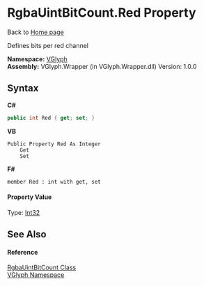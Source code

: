 # RgbaUintBitCount.Red Property 
Back to <a href="Home.md">Home page</a> 

Defines bits per red channel

**Namespace:**&nbsp;<a href="N_VGlyph.md">VGlyph</a><br />**Assembly:**&nbsp;VGlyph.Wrapper (in VGlyph.Wrapper.dll) Version: 1.0.0

## Syntax

**C#**<br />
``` C#
public int Red { get; set; }
```

**VB**<br />
``` VB
Public Property Red As Integer
	Get
	Set
```

**F#**<br />
``` F#
member Red : int with get, set

```


#### Property Value
Type: <a href="http://msdn2.microsoft.com/en-us/library/td2s409d" target="_blank">Int32</a>

## See Also


#### Reference
<a href="T_VGlyph_RgbaUintBitCount.md">RgbaUintBitCount Class</a><br /><a href="N_VGlyph.md">VGlyph Namespace</a><br />
